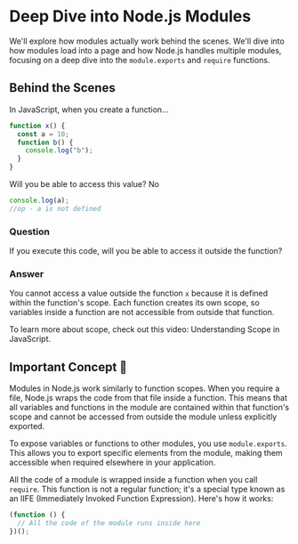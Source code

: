 # Deep Dive into Node.js Modules

We'll explore how modules actually work behind the scenes. We'll dive into how modules load into a page and how Node.js handles multiple modules, focusing on a deep dive into the `module.exports` and `require` functions.

## Behind the Scenes

In JavaScript, when you create a function...

```javascript
function x() {
  const a = 10;
  function b() {
    console.log("b");
  }
}
```

Will you be able to access this value? No

```javascript
console.log(a);
//op - a is not defined
```

### Question

If you execute this code, will you be able to access it outside the function?

### Answer

You cannot access a value outside the function `x` because it is defined within the function's scope. Each function creates its own scope, so variables inside a function are not accessible from outside that function.

To learn more about scope, check out this video: Understanding Scope in JavaScript.

## Important Concept 🧐

Modules in Node.js work similarly to function scopes. When you require a file, Node.js wraps the code from that file inside a function. This means that all variables and functions in the module are contained within that function's scope and cannot be accessed from outside the module unless explicitly exported.

To expose variables or functions to other modules, you use `module.exports`. This allows you to export specific elements from the module, making them accessible when required elsewhere in your application.

All the code of a module is wrapped inside a function when you call `require`. This function is not a regular function; it's a special type known as an IIFE (Immediately Invoked Function Expression). Here's how it works:

```javascript
(function () {
  // All the code of the module runs inside here
})();
```
